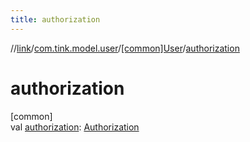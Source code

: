 ```yaml
---
title: authorization
---
```

//[link](../../../index.html)/[com.tink.model.user](../index.html)/[[common]User](index.html)/[authorization](authorization.html)



# authorization



[common]\
val [authorization](authorization.html): [Authorization](../[common]-authorization/index.html)




